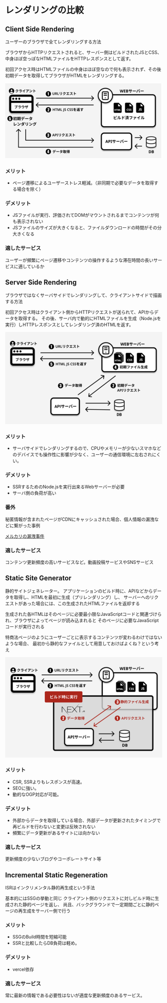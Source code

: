 # レンダリングの比較

## Client Side Rendering

ユーザーのブラウザで全てレンダリングする方法

ブラウザからHTTPリクエストされると、サーバー側はビルドされたJSとCSS、中身ほぼ空っぽなHTMLファイルをHTTPレスポンスとして返す。

初回アクセス時はHTMLファイルの中身はほぼ空なので何も表示されず、その後初期データを取得してブラウザがHTMLをレンダリングする。

![CSR](CSR.png)

### メリット

- ページ遷移によるユーザーストレス軽減。（非同期で必要なデータを取得する場合を除く）

### デメリット

- JSファイルが実行、評価されてDOMがマウントされるまでコンテンツが何も表示されない
- JSファイルのサイズが大きくなると、ファイルダウンロードの時間がその分大きくなる

### 適したサービス

ユーザーが頻繁にページ遷移やコンテンツの操作するような滞在時間の長いサービスに適しているか


## Server Side Rendering

ブラウザではなくサーバサイドでレンダリングして、クライアントサイドで描画する方法

初回アクセス時はクライアント側からHTTPリクエストが送られて、APIからデータを取得する。
その後、サーバ内で動的にHTMLファイルを生成（Node.jsを実行）しHTTPレスポンスとしてレンダリング済のHTMLを返す。

![SSR](SSR.png)

### メリット
- サーバサイドでレンダリングするので、CPUやメモリーが少ないスマホなどのデバイスでも操作性に影響が少なく、ユーザーの通信環境に左右されにくい。

### デメリット
- SSRするためのNode.jsを実行出来るWebサーバーが必要
- サーバ側の負荷が高い

### 番外

秘匿情報が含まれたページがCDNにキャッシュされた場合、個人情報の漏洩などに繋がった事例

[メルカリの漏洩事件](https://engineering.mercari.com/blog/entry/2017-06-22-204500/)

### 適したサービス

コンテンツ更新頻度の高いサービスなど。動画投稿サービスやSNSサービス

## Static Site Generator

静的サイトジェネレーター。
アプリケーションのビルド時に、APIなどからデータを取得し、HTMLを最初に生成（プリレンダリング）し、 サーバーへのリクエストがあった場合には、この生成されたHTMLファイルを返却する

生成された各HTMLはそのページに必要最小限なJavaScriptコードと関連づけられ、ブラウザによってページが読み込まれると そのページに必要なJavaScriptコードが実行される

特商法ページのようにユーザーごとに表示するコンテンツが変わるわけではないような場合、
最初から静的なファイルとして用意しておけばよくね？という考え

![SSG](SSG.png)

### メリット

- CSR, SSRよりもレスポンスが高速。
- SEOに強い。
- 動的なOGP対応が可能。

### デメリット

- 外部からデータを取得している場合、外部データが更新されたタイミングで再ビルドを行わないと変更は反映されない
- 頻繁にデータ更新があるサイトには向かない


### 適したサービス

更新頻度の少ないブログやコーポレートサイト等

## Incremental Static Regeneration

ISRはインクリメンタル静的再生成という手法

基本的にはSSGの挙動と同じ
クライアント側のリクエストに対しビルド時に生成された静的ページを返し、 尚且、バックグラウンドで一定期間ごとに静的ページの再生成をサーバー側で行う

### メリット
- SSGのBuild時間を短縮可能
- SSRと比較したらDB負荷は軽め。

### デメリット
- vercel依存

### 適したサービス
常に最新の情報である必要性はないが適度な更新頻度のあるサービス。

